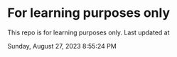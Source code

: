 # For learning purposes only
This repo is for learning purposes only.
Last updated at

Sunday, August 27, 2023 8:55:24 PM

